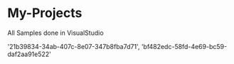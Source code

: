# My-Projects
All Samples done in VisualStudio


'21b39834-34ab-407c-8e07-347b8fba7d71', 'bf482edc-58fd-4e69-bc59-daf2aa91e522'
